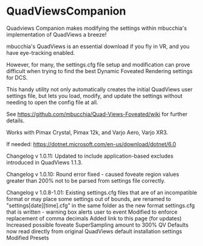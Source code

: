 # QuadViewsCompanion
Quadviews Companion makes modifying the settings within mbucchia's implementation of QuadViews a breeze!

mbucchia's QuadViews is an essential download if you fly in VR, and you have eye-tracking enabled.

However, for many, the settings.cfg file setup and modification can prove difficult when trying to find the best Dynamic Foveated Rendering settings for DCS.

This handy utility not only automatically creates the initial QuadViews user settings file, but lets you load, modify, and update the settings without needing to open the config file at all.

See https://github.com/mbucchia/Quad-Views-Foveated/wiki for further details.

Works with Pimax Crystal, Pimax 12k, and Varjo Aero, Varjo XR3.

If needed: https://dotnet.microsoft.com/en-us/download/dotnet/6.0

Changelog v 1.0.11:
Updated to include application-based excludes introduced in QuadViews 1.1.3.

Changelog v 1.0.10:
Round error fixed - caused foveate region values greater than 200% not to be parsed from settings file correctly.

Changelog v 1.0.8-1.01:
Existing settings.cfg files that are of an incompatible format or may place some settings out of bounds, are renamed to "settings[date][time].cfg" in the same folder as the new format settings.cfg that is written - warning box alerts user to event
Modified to enforce replacement of comma decimals
Added link to this page (for updates)
Increased possible foveate SuperSampling amount to 300%
QV Defaults now read directly from original QuadViews default installation settings
Modified Presets
